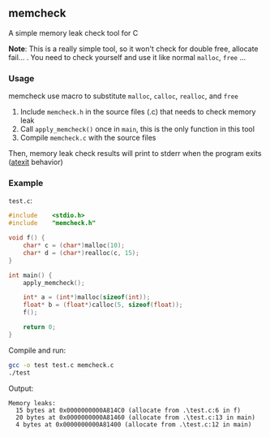 ## memcheck

A simple memory leak check tool for C

**Note**: This is a really simple tool, so it won't check for double free, allocate fail... . You need to check yourself and use it like normal `malloc`, `free` ...

### Usage

memcheck use macro to substitute `malloc`, `calloc`, `realloc`, and `free`

1. Include `memcheck.h` in the source files (.c) that needs to check memory leak
2. Call `apply_memcheck()` once in `main`, this is the only function in this tool
3. Compile `memcheck.c` with the source files

Then, memory leak check results will print to stderr when the program exits ([atexit](https://www.cplusplus.com/reference/cstdlib/atexit/) behavior)

### Example

`test.c`:

```c
#include	<stdio.h>
#include	"memcheck.h"

void f() {
	char* c = (char*)malloc(10);
	char* d = (char*)realloc(c, 15);
}

int main() {
	apply_memcheck();

	int* a = (int*)malloc(sizeof(int));
	float* b = (float*)calloc(5, sizeof(float));
	f();

	return 0;
}
```

Compile and run:

```bash
gcc -o test test.c memcheck.c
./test
```

Output:

```plaintext
Memory leaks:
  15 bytes at 0x0000000000A814C0 (allocate from .\test.c:6 in f)
  20 bytes at 0x0000000000A81460 (allocate from .\test.c:13 in main)
  4 bytes at 0x0000000000A81400 (allocate from .\test.c:12 in main)
```
